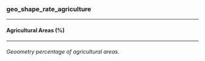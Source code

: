 ### geo_shape_rate_agriculture



------
#### Agricultural Areas (%)



------
###### Geoometry percentage of agricultural areas.